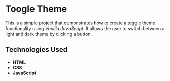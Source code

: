 # Toogle Theme
This is a simple project that demonstrates how to create a toggle theme functionality using *Vanilla JavaScript*. It allows the user to switch between a light and dark theme by clicking a button.

## Technologies Used
- **HTML**
- **CSS**
- **JavaScript**
